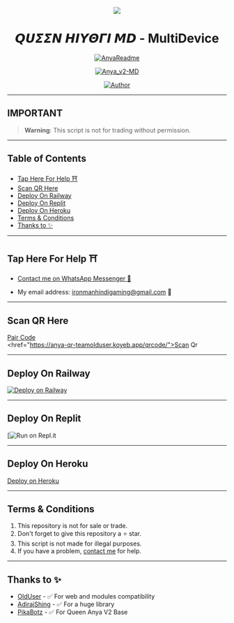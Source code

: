 <p align="center">
    <img src="https://raw.githubusercontent.com/andreasbm/readme/master/assets/lines/colored.png">
</p>

<h1 align="center">𝙌𝙐𝞢𝞢𝞜 𝞖𝞘𝙔𝞗𝞒𝞘 𝞛𝘿 - MultiDevice</h1>

<p align="center">
  <a href="https://github.com/PikaBotz"><img src="http://readme-typing-svg.herokuapp.com?color=FFFFFF&center=true&vCenter=true&multiline=false&lines=Queen+Hiyori+MultiDevice;New+Plugin+Base+Modification;Developed+by+Iron~Man;Give+star+and+forks+this+Repo+🌟" alt="AnyaReadme"></a>
</p>

<p align="center">
    <a href="#"><img title="Anya_v2-MD" src="https://img.shields.io/badge/WhatsApp%20BOT-green?colorA=%23ff0000&colorB=%23017e40&style=for-the-badge"></a>
</p>

<p align="center">
    <a href="https://github.com/PikaBotz"><img title="Author" src="https://img.shields.io/badge/AUTHOR-IRONMAN-green.svg?style=for-the-badge&logo=github"></a>
</p>

---

## **IMPORTANT**

> **Warning**: This script is not for trading without permission.

---

## Table of Contents
- [Tap Here For Help ⛩️](#tap-here-for-help-️)
- [Scan QR Here](https://anya-qr-teamolduser.koyeb.app/)
- [Deploy On Railway](#deploy-on-railway)
- [Deploy On Replit](#deploy-on-replit)
- [Deploy On Heroku](#deploy-on-heroku)
- [Terms & Conditions](#terms--conditions)
- [Thanks to ✨](#thanks-to-)
---

## Tap Here For Help ⛩️

- [Contact me on WhatsApp Messenger 🎐](https://wa.me/918279975767?text=Hello%20Iron~Man%20sir...%20I%20need%20some%20help%20in%20Queen%20Hiyori)

- My email address: [ironmanhindigaming@gmail.com](mailto:ironmanhindigaming@gmail.com) 💞

---

## Scan QR Here

<a href="https://https://replit.com/@PikaBot-Z/Anya-PairCode?v=1">Pair Code</a><br/>
<href="https://anya-qr-teamolduser.koyeb.app/qrcode/">Scan Qr</a>

---

## Deploy On Railway

[![Deploy on Railway](https://railway.app/button.svg)](https://railway.app)

---

## Deploy On Replit

[![Run on Repl.it](https://repl.it/badge/github/botskaking/Queen-Hiyori-MD)

---

## Deploy On Heroku

[Deploy on Heroku](https://heroku.deploy.queenanya.work.gd/)

---

## Terms & Conditions
1. This repository is not for sale or trade.
2. Don't forget to give this repository a ⭐️ star.
3. This script is not made for illegal purposes.
4. If you have a problem, [contact me](https://wa.me/918279975767?text=Hello%20*master%20Iron~Man*%20sir...%20I%20need%20some%20help%20in%20Queen%20Hiyori...%20🥲) for help.

---

## Thanks to ✨
- [OldUser](https://github.com/Teamolduser) - ✅ For web and modules compatibility
- [AdirajShing](https://github.com/adiwajshing/Baileys) - ✅ For a huge library
- [PikaBotz](https://github.com/PikaBotz) - ✅ For Queen Anya V2 Base
